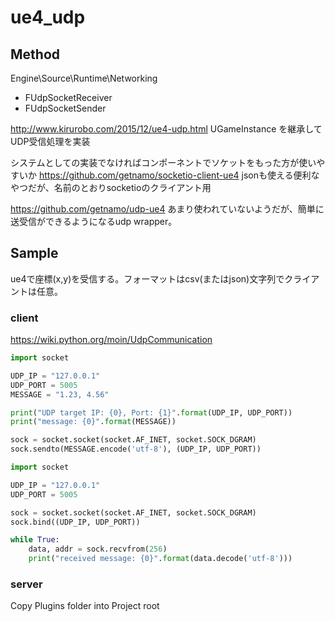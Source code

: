 # ue4_udp

## Method
Engine\Source\Runtime\Networking
- FUdpSocketReceiver
- FUdpSocketSender

http://www.kirurobo.com/2015/12/ue4-udp.html
UGameInstance を継承してUDP受信処理を実装

システムとしての実装でなければコンポーネントでソケットをもった方が使いやすいか
https://github.com/getnamo/socketio-client-ue4
jsonも使える便利なやつだが、名前のとおりsocketioのクライアント用

https://github.com/getnamo/udp-ue4
あまり使われていないようだが、簡単に送受信ができるようになるudp wrapper。

## Sample
ue4で座標(x,y)を受信する。フォーマットはcsv(またはjson)文字列でクライアントは任意。

### client
https://wiki.python.org/moin/UdpCommunication

``` py:udp_client.py
import socket

UDP_IP = "127.0.0.1"
UDP_PORT = 5005
MESSAGE = "1.23, 4.56"

print("UDP target IP: {0}, Port: {1}".format(UDP_IP, UDP_PORT))
print("message: {0}".format(MESSAGE))

sock = socket.socket(socket.AF_INET, socket.SOCK_DGRAM)
sock.sendto(MESSAGE.encode('utf-8'), (UDP_IP, UDP_PORT))
```

``` py:udp_server.py
import socket

UDP_IP = "127.0.0.1"
UDP_PORT = 5005

sock = socket.socket(socket.AF_INET, socket.SOCK_DGRAM)
sock.bind((UDP_IP, UDP_PORT))

while True:
    data, addr = sock.recvfrom(256)
    print("received message: {0}".format(data.decode('utf-8')))
```

### server

Copy Plugins folder into Project root
